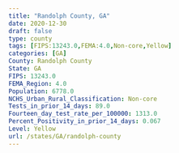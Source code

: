 ```yaml
---
title: "Randolph County, GA"
date: 2020-12-30
draft: false
type: county
tags: [FIPS:13243.0,FEMA:4.0,Non-core,Yellow]
categories: [GA]
County: Randolph County
State: GA
FIPS: 13243.0
FEMA_Region: 4.0
Population: 6778.0
NCHS_Urban_Rural_Classification: Non-core
Tests_in_prior_14_days: 89.0
Fourteen_day_test_rate_per_100000: 1313.0
Percent_Positivity_in_prior_14_days: 0.067
Level: Yellow
url: /states/GA/randolph-county
---
```



